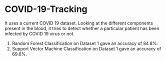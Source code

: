 # COVID-19-Tracking
It uses a current COVID 19 dataset. Looking at the different components present in the blood, it tries to detect whether a particular patient has been infected by COVID 19 virus or not.

1. Random Forest Classification on Dataset 1 gave an accuracy of 84.8%.
2. Support Vector Machine Classification on Dataset 1 gave an accuracy of 69.6%.
